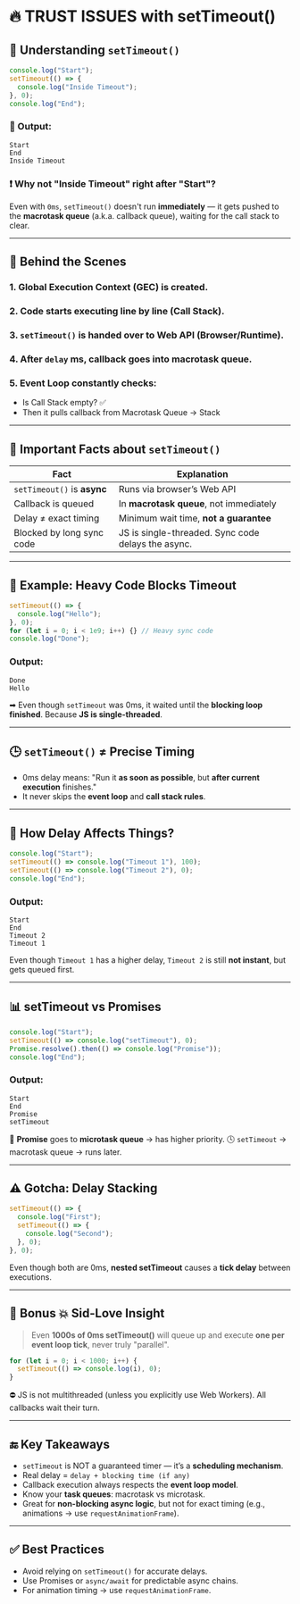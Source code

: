 # 🔥 TRUST ISSUES with setTimeout()

## 🧠 Understanding `setTimeout()`
```js
console.log("Start");
setTimeout(() => {
  console.log("Inside Timeout");
}, 0);
console.log("End");
````
### 🧾 Output:
```
Start
End
Inside Timeout
```
### ❗ Why not "Inside Timeout" right after "Start"?
Even with `0ms`, `setTimeout()` doesn't run **immediately** — it gets pushed to the **macrotask queue** (a.k.a. callback queue), waiting for the call stack to clear.

---

## 🔄 Behind the Scenes
### 1. Global Execution Context (GEC) is created.
### 2. Code starts executing line by line (Call Stack).
### 3. `setTimeout()` is handed over to Web API (Browser/Runtime).
### 4. After `delay` ms, callback goes into **macrotask queue**.
### 5. **Event Loop** constantly checks:
* Is Call Stack empty? ✅
* Then it pulls callback from Macrotask Queue → Stack

---

## 📌 Important Facts about `setTimeout()`
| Fact                        | Explanation                                        |
| --------------------------- | -------------------------------------------------- |
| `setTimeout()` is **async** | Runs via browser’s Web API                         |
| Callback is queued          | In **macrotask queue**, not immediately            |
| Delay ≠ exact timing        | Minimum wait time, **not a guarantee**             |
| Blocked by long sync code   | JS is single-threaded. Sync code delays the async. |

---

## 🧪 Example: Heavy Code Blocks Timeout
```js
setTimeout(() => {
  console.log("Hello");
}, 0);
for (let i = 0; i < 1e9; i++) {} // Heavy sync code
console.log("Done");
```
### Output:
```
Done
Hello
```
➡ Even though `setTimeout` was 0ms, it waited until the **blocking loop finished**. Because **JS is single-threaded**.

---

## 🕒 `setTimeout()` ≠ Precise Timing
* 0ms delay means: "Run it **as soon as possible**, but **after current execution** finishes."
* It never skips the **event loop** and **call stack rules**.

---

## 🧠 How Delay Affects Things?
```js
console.log("Start");
setTimeout(() => console.log("Timeout 1"), 100);
setTimeout(() => console.log("Timeout 2"), 0);
console.log("End");
```

### Output:
```
Start
End
Timeout 2
Timeout 1
```
Even though `Timeout 1` has a higher delay, `Timeout 2` is still **not instant**, but gets queued first.

---

## 📊 setTimeout vs Promises
```js
console.log("Start");
setTimeout(() => console.log("setTimeout"), 0);
Promise.resolve().then(() => console.log("Promise"));
console.log("End");
```
### Output:
```
Start
End
Promise
setTimeout
```
🧠 **Promise** goes to **microtask queue** → has higher priority.
🕓 `setTimeout` → macrotask queue → runs later.

---

## ⚠️ Gotcha: Delay Stacking
```js
setTimeout(() => {
  console.log("First");
  setTimeout(() => {
    console.log("Second");
  }, 0);
}, 0);
```
Even though both are 0ms, **nested setTimeout** causes a **tick delay** between executions.

---

## 🧪 Bonus 💥 Sid-Love Insight
> Even **1000s of 0ms setTimeout()** will queue up and execute **one per event loop tick**, never truly "parallel".
```js
for (let i = 0; i < 1000; i++) {
  setTimeout(() => console.log(i), 0);
}
```
⛔ JS is not multithreaded (unless you explicitly use Web Workers). All callbacks wait their turn.

---

## 🔚 Key Takeaways
* `setTimeout` is NOT a guaranteed timer — it’s a **scheduling mechanism**.
* Real delay = `delay + blocking time (if any)`
* Callback execution always respects the **event loop model**.
* Know your **task queues**: macrotask vs microtask.
* Great for **non-blocking async logic**, but not for exact timing (e.g., animations → use `requestAnimationFrame`).

---

## ✅ Best Practices
* Avoid relying on `setTimeout()` for accurate delays.
* Use Promises or `async/await` for predictable async chains.
* For animation timing → use `requestAnimationFrame`.
